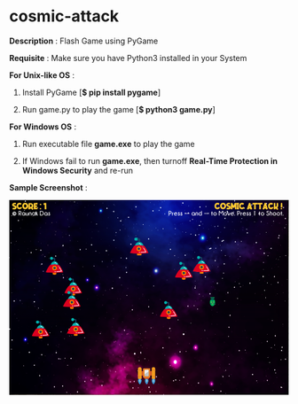 
# cosmic-attack

**Description** : Flash Game using PyGame

**Requisite** : Make sure you have Python3 installed in your System

**For Unix-like OS** :

1. Install PyGame [**$ pip install pygame**]

2. Run game.py to play the game [**$ python3 game.py**]

**For Windows OS** :

1. Run executable file **game.exe** to play the game 

2. If Windows fail to run **game.exe**, then turnoff **Real-Time Protection in Windows Security** and re-run

**Sample Screenshot** :

![](sample.png)
